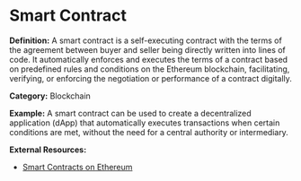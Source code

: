 # Smart Contract

**Definition:** A smart contract is a self-executing contract with the terms of the agreement between buyer and seller being directly written into lines of code. It automatically enforces and executes the terms of a contract based on predefined rules and conditions on the Ethereum blockchain, facilitating, verifying, or enforcing the negotiation or performance of a contract digitally.

**Category:** Blockchain

**Example:** A smart contract can be used to create a decentralized application (dApp) that automatically executes transactions when certain conditions are met, without the need for a central authority or intermediary.

**External Resources:**
- [Smart Contracts on Ethereum](https://ethereum.org/en/developers/docs/smart-contracts/)